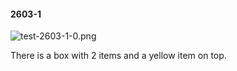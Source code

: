 #### 2603-1
![test-2603-1-0.png](https://github.com/lil-lab/nlvr/raw/master/nlvr/test/images/2/test-2603-1-0.png "test-2603-1-0.png")

There is a box with 2 items and a yellow item on top.